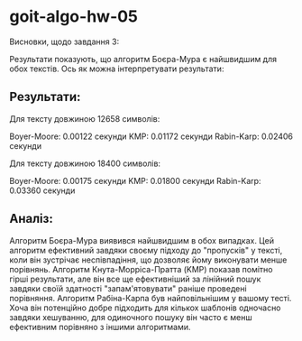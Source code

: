 # goit-algo-hw-05

Висновки, щодо завдання 3:

Результати показують, що алгоритм Боєра-Мура є найшвидшим для обох текстів. Ось як можна інтерпретувати результати:

## Результати:
Для тексту довжиною 12658 символів:

Boyer-Moore: 0.00122 секунди
KMP: 0.01172 секунди
Rabin-Karp: 0.02406 секунди

Для тексту довжиною 18400 символів:

Boyer-Moore: 0.00175 секунди
KMP: 0.01800 секунди
Rabin-Karp: 0.03360 секунди

## Аналіз:
Алгоритм Боєра-Мура виявився найшвидшим в обох випадках. Цей алгоритм ефективний завдяки своєму підходу до "пропусків" у тексті, коли він зустрічає неспівпадіння, що дозволяє йому виконувати менше порівнянь.
Алгоритм Кнута-Морріса-Пратта (KMP) показав помітно гірші результати, але він все ще ефективніший за лінійний пошук завдяки своїй здатності "запам'ятовувати" раніше проведені порівняння.
Алгоритм Рабіна-Карпа був найповільнішим у вашому тесті. Хоча він потенційно добре підходить для кількох шаблонів одночасно завдяки хешуванню, для одиночного пошуку він часто є менш ефективним порівняно з іншими алгоритмами.
